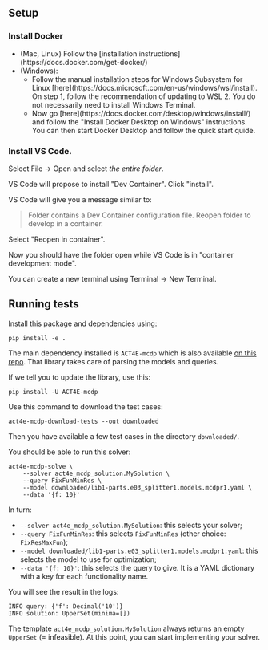 ## Setup

### Install Docker

<ul>
    <li> (Mac, Linux) Follow the [installation instructions](https://docs.docker.com/get-docker/) </li>
    <li>(Windows):
        <ul>
         <li>Follow the manual installation steps for Windows Subsystem for Linux [here](https://docs.microsoft.com/en-us/windows/wsl/install). On step 1, follow the recommendation of updating to WSL 2. You do not necessarily need to install Windows Terminal. </li>
            <li>Now go [here](https://docs.docker.com/desktop/windows/install/) and follow the "Install Docker Desktop on Windows" instructions. You can then start Docker Desktop and follow the quick start quide.</li>
        </ul>
    </li>
</ul>

### Install VS Code.

Select File -> Open and select *the entire folder*.

VS Code will propose to install "Dev Container". Click "install".

VS Code will give you a message similar to:

> Folder contains a Dev Container configuration file. Reopen folder to develop in a container.

Select "Reopen in container".

Now you should have the folder open while VS Code is in "container development mode".

You can create a new terminal using Terminal -> New Terminal.

## Running tests

Install this package and dependencies using:

    pip install -e .

The main dependency installed is `ACT4E-mcdp` which is also available [on this repo](https://github.com/ACT4E/ACT4E-mcdp).
That library takes care of parsing the models and queries.

If we tell you to update the library, use this:

    pip install -U ACT4E-mcdp

Use this command to download the test cases:

    act4e-mcdp-download-tests --out downloaded

Then you have available a few test cases in the directory `downloaded/`.

You should be able to run this solver:

    act4e-mcdp-solve \
        --solver act4e_mcdp_solution.MySolution \
        --query FixFunMinRes \
        --model downloaded/lib1-parts.e03_splitter1.models.mcdpr1.yaml \
        --data '{f: 10}'

In turn:

* `--solver act4e_mcdp_solution.MySolution`: this selects your solver;
* `--query FixFunMinRes`: this selects `FixFunMinRes` (other choice: `FixResMaxFun`);
* `--model downloaded/lib1-parts.e03_splitter1.models.mcdpr1.yaml`: this selects the model to use for optimization;
* `--data '{f: 10}'`: this selects the query to give. It is a YAML dictionary with a key for each functionality name.

You will see the result in the logs:

```
INFO query: {'f': Decimal('10')}
INFO solution: UpperSet(minima=[])
```

The template `act4e_mcdp_solution.MySolution` always returns an empty `UpperSet` (= infeasible).
At this point, you can start implementing your solver.
